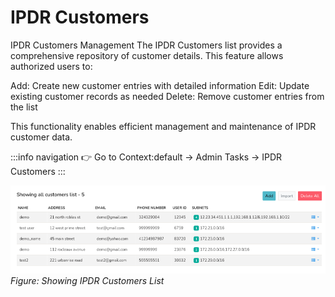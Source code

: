 # IPDR Customers

IPDR Customers Management
The IPDR Customers list provides a comprehensive repository of customer details. This feature allows authorized users to:

   Add: Create new customer entries with detailed information
   Edit: Update existing customer records as needed
   Delete: Remove customer entries from the list

This functionality enables efficient management and maintenance of IPDR customer data.

:::info navigation 
:point_right: Go to Context:default &rarr; Admin Tasks &rarr; IPDR Customers
:::

![](images/ipdrcust1.png)
*Figure: Showing IPDR Customers List*